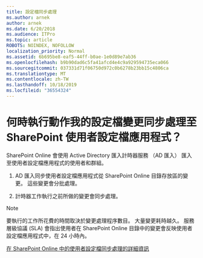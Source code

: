 ```yaml
---
title: 設定檔同步處理
ms.author: arnek
author: arnek
ms.date: 6/20/2018
ms.audience: ITPro
ms.topic: article
ROBOTS: NOINDEX, NOFOLLOW
localization_priority: Normal
ms.assetid: 6b695be8-eaf5-44ff-b0ae-1e0d89e7ab36
ms.openlocfilehash: b9b90dad6c5fa41afcd4e4c9a929594735eca066
ms.sourcegitcommit: 037331d71f06750d972c0b6278b23bb15c4806ca
ms.translationtype: MT
ms.contentlocale: zh-TW
ms.lasthandoff: 10/18/2019
ms.locfileid: "36554324"
---
```

# <a name="when-do-my-profile-changes-sync-to-the-sharepoint-user-profile-application"></a>何時執行動作我的設定檔變更同步處理至 SharePoint 使用者設定檔應用程式？

SharePoint Online 會使用 Active Directory 匯入計時器服務 （AD 匯入） 匯入至使用者設定檔應用程式的使用者和群組。 
  
1. AD 匯入同步使用者設定檔應用程式從 SharePoint Online 目錄存放區的變更。 這些變更會分批處理。
    
2. 計時器工作執行之前所做的變更會同步處理。
    
> [!NOTE]
> 要執行的工作所花費的時間取決於變更處理程序數目。 大量變更耗時越久。 服務層級協議 (SLA) 會指出使用者在 SharePoint Online 目錄中的變更會反映使用者設定檔應用程式中，在 24 小時內。 
  
[在 SharePoint Online 中的使用者設定檔同步處理的詳細資訊](https://go.microsoft.com/fwlink/?linkid=875671)
  

